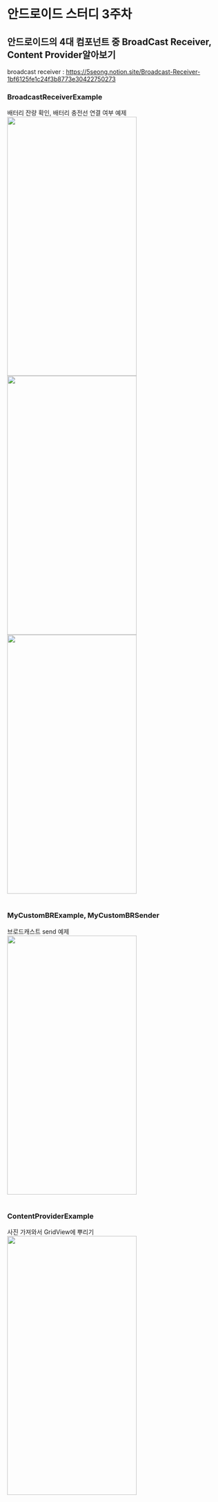 # 안드로이드 스터디 3주차
## 안드로이드의 4대 컴포넌트 중 BroadCast Receiver, Content Provider알아보기
broadcast receiver : https://5seong.notion.site/Broadcast-Receiver-1bf6125fe1c24f3b8773e30422750273
### BroadcastReceiverExample
배터리 잔량 확인, 배터리 충전선 연결 여부 예제<br>
<img src="https://user-images.githubusercontent.com/49146043/140501934-15e0166c-02c2-4929-9597-a6cb2d4f9533.png" width="300" height="600">
<img src="https://user-images.githubusercontent.com/49146043/140502371-4fdaae06-0c6a-473e-85c4-beb463203736.png" width="300" height="600">
<img src="https://user-images.githubusercontent.com/49146043/140502358-0eef358e-50aa-4114-ab4a-c335fd0b463a.png" width="300" height="600">
<br><br>
### MyCustomBRExample, MyCustomBRSender
브로드캐스트 send 예제<br>
<img src="https://im7.ezgif.com/tmp/ezgif-7-7d2c937eafb5.gif" width="300" height="600">
<br><br>
### ContentProviderExample
사진 가져와서 GridView에 뿌리기<br>
<img src="https://user-images.githubusercontent.com/49146043/140531367-ec08a75e-93ac-4af5-ab36-2aeb806dfe18.png" width="300" height="600">
